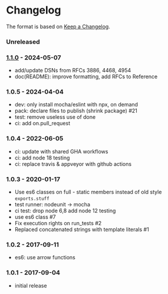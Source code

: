 # Changelog

The format is based on [Keep a Changelog](https://keepachangelog.com/).

### Unreleased

### [1.1.0] - 2024-05-07

- add/update DSNs from RFCs 3886, 4468, 4954
- doc(README): improve formatting, add RFCs to Reference

### 1.0.5 - 2024-04-04

- dev: only install mocha/eslint with npx, on demand
- pack: declare files to publish (shrink package) #21
- test: remove useless use of done
- ci: add on.pull_request

### 1.0.4 - 2022-06-05

- ci: update with shared GHA workflows
- ci: add node 18 testing
- ci: replace travis & appveyor with github actions

### 1.0.3 - 2020-01-17

- Use es6 classes on full - static members instead of old style `exports.stuff`
- test runner: nodeunit -> mocha
- ci test: drop node 6,8 add node 12 testing
- use es6 class #7
- Fix execution rights on run_tests #2
- Replaced concatenated strings with template literals #1

### 1.0.2 - 2017-09-11

- es6: use arrow functions

### 1.0.1 - 2017-09-04

- initial release

[1.0.4]: https://github.com/haraka/haraka-dsn/releases/tag/v1.0.4
[1.0.5]: https://github.com/haraka/haraka-dsn/releases/tag/v1.0.5
[1.1.0]: https://github.com/haraka/haraka-dsn/releases/tag/v1.1.0
